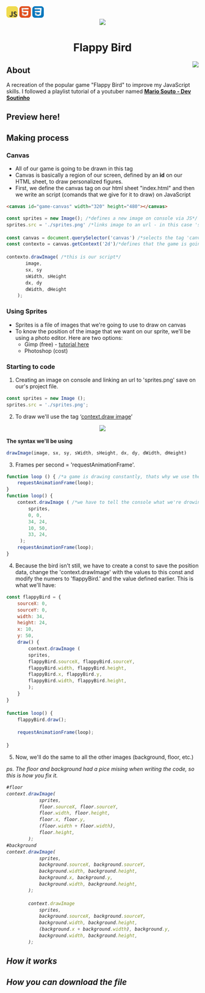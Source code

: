 <head>
  <div align=corner>
    <img src="https://raw.githubusercontent.com/tandpfun/skill-icons/993782dbef600360a61a4393555f3afc0e3c61b1/icons/JavaScript.svg" width="30px">
    <img src="https://raw.githubusercontent.com/tandpfun/skill-icons/993782dbef600360a61a4393555f3afc0e3c61b1/icons/HTML.svg" width="30px"> 
    <img src="https://raw.githubusercontent.com/tandpfun/skill-icons/993782dbef600360a61a4393555f3afc0e3c61b1/icons/CSS.svg" width="30px">
  </div>
  
  <div align=center>
    <img src="https://user-images.githubusercontent.com/109560619/182929450-b4752bd6-359d-4f6b-8937-c1ffb3ed1be4.gif" width=300px>
    <h1>Flappy Bird</h1>
    <img align=right src="https://img.shields.io/badge/STATUS-UNFINISHED-red"/>
	  
  </div>
</head>
  
<body>

  ## About
  A recreation of the popular game "Flappy Bird" to improve my JavaScript skills. 
  I followed a playlist tutorial of a youtuber named [<strong>Mario Souto - Dev Soutinho</strong>](https://www.youtube.com/c/DevSoutinho)
   
  ## Preview here!
  
  ## Making process
  
  ### Canvas

- All of our game is going to be drawn in this tag
- Canvas is basically a region of our screen, defined by an <strong>id</strong> on our HTML sheet, to draw personalized figures.
- First, we define the canvas tag on our html sheet "index.html" and then we write an script (comands that we give for it to draw) on JavaScript

```html
<canvas id="game-canvas" width="320" height="480"></canvas>
```

```jsx
const sprites = new Image(); /*defines a new image on console via JS*/
sprites.src = './sprites.png' /*links image to an url - in this case 'sprites.png'*/

const canvas = document.querySelector('canvas') /*selects the tag 'canvas' in HTML*/
const contexto = canvas.getContext('2d')/*defines that the game is going to be 2D in the 'canvas' tag*/

contexto.drawImage( /*this is our script*/
       image,
       sx, sy
       sWidth, sHeight
       dx, dy
       dWidth, dHeight
    );
```

### Using Sprites
  - Sprites is a file of images that we're going to use to draw on canvas
  - To know the position of the image that we want on our sprite, we'll be using a photo editor. Here are two options:
    - Gimp (free) - [tutorial here](https://www.youtube.com/watch?v=nmhQqyTLUzQ&t=0s)
    - Photoshop (cost)
  
### Starting to code
  1. Creating an image on console and linking an url to 'sprites.png' save on our's project file.

```jsx
const sprites = new Image ();
sprites.src = './sprites.png';
```

2. To draw we'll use the tag ‘[context.draw image](https://developer.mozilla.org/en-US/docs/Web/API/CanvasRenderingContext2D/drawImage)’
<div align=center>
  <img src='https://developer.mozilla.org/en-US/docs/Web/API/CanvasRenderingContext2D/drawImage/canvas_drawimage.jpg'>
</div>

 **The syntax we'll be using**
```jsx
drawImage(image, sx, sy, sWidth, sHeight, dx, dy, dWidth, dHeight)
```
  

3. Frames per second = 'requestAnimationFrame'.

```jsx 
function loop () { /*a game is drawing constantly, thats why we use the 'requestAnimationFrame' on loop*/
	requestAnimationFrame(loop);
}
function loop() {
    context.drawImage ( /*we have to tell the console what we're drowing*/
        sprites,
        0, 0, 
        34, 24,
        10, 50, 
        33, 24,
     );
    requestAnimationFrame(loop);
}
```

 4.  Because the bird isn't still, we have to create a const to save the position data, change the 'context.drawImage' with the values to this const and modify the numers to 'flappyBird.' and the value defined earlier. This is what we'll have:
```jsx
const flappyBird = {
	sourceX: 0, 
	sourceY: 0,
	width: 34,
	height: 24,
	x: 10,
	y: 50,
	draw() {
		context.drawImage (
        sprites,
        flappyBird.sourceX, flappyBird.sourceY, 
        flappyBird.width, flappyBird.height,
        flappyBird.x, flappyBird.y, 
        flappyBird.width, flappyBird.height,
		);
	}
}

function loop() {
    flappyBird.draw();

    requestAnimationFrame(loop);

}
```
5. Now, we'll do the same to all the other images (background, floor, etc.)
	
  <em>ps. The floor and background had a pice mising when writing the code, so this is how you fix it.<em>

```jsx
#floor
context.drawImage(
            sprites,
            floor.sourceX, floor.sourceY,
            floor.width, floor.height,
            floor.x, floor.y,
            (floor.width + floor.width),
            floor.height,
        );
#background
context.drawImage(
            sprites,
            background.sourceX, background.sourceY,
            background.width, background.height,
            background.x, background.y,
            background.width, background.height,
        );
			
        context.drawImage
            sprites,
            background.sourceX, background.sourceY,
            background.width, background.height,
            (background.x + background.width), background.y,
            background.width, background.height,
        );
```

  ## How it works
  
  ## How you can download the file
</body>
